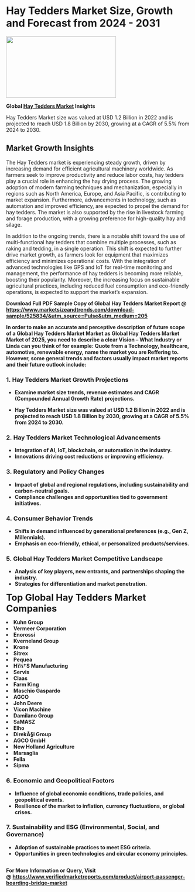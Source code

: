 <H1>Hay Tedders Market Size, Growth and Forecast from 2024 - 2031</H1><img class="aligncenter size-medium wp-image-584254" src="https://thirdeyenews.in/wp-content/uploads/2024/09/Global-Market-Research-300x168.jpeg" alt="" width="300" height="168" /><p><strong>Global&nbsp;<a href="https://www.marketsizeandtrends.com/download-sample/525834/&amp;utm_source=Pulse&amp;utm_medium=205">Hay Tedders Market</a> Insights</strong></p><p>Hay Tedders Market size was valued at USD 1.2 Billion in 2022 and is projected to reach USD 1.8 Billion by 2030, growing at a CAGR of 5.5% from 2024 to 2030.</p><p><h2>Market Growth Insights</h2> <p>The Hay Tedders market is experiencing steady growth, driven by increasing demand for efficient agricultural machinery worldwide. As farmers seek to improve productivity and reduce labor costs, hay tedders play a crucial role in enhancing the hay drying process. The growing adoption of modern farming techniques and mechanization, especially in regions such as North America, Europe, and Asia Pacific, is contributing to market expansion. Furthermore, advancements in technology, such as automation and improved efficiency, are expected to propel the demand for hay tedders. The market is also supported by the rise in livestock farming and forage production, with a growing preference for high-quality hay and silage.</p> <p><strong></strong></p> <p>In addition to the ongoing trends, there is a notable shift toward the use of multi-functional hay tedders that combine multiple processes, such as raking and tedding, in a single operation. This shift is expected to further drive market growth, as farmers look for equipment that maximizes efficiency and minimizes operational costs. With the integration of advanced technologies like GPS and IoT for real-time monitoring and management, the performance of hay tedders is becoming more reliable, boosting their popularity. Moreover, the increasing focus on sustainable agricultural practices, including reduced fuel consumption and eco-friendly operations, is expected to support the market’s expansion.</p> <p><strong></p><p><span class=""><strong>Download Full PDF Sample Copy of Global Hay Tedders Market Report</strong> @ <a href="https://www.marketsizeandtrends.com/download-sample/525834/&amp;utm_source=Pulse&amp;utm_medium=205" target="_blank">https://www.marketsizeandtrends.com/download-sample/525834/&amp;utm_source=Pulse&amp;utm_medium=205</a></span></p><p>In order to make an accurate and perceptive description of future scope of a Global&nbsp;Hay Tedders Market Market as Global&nbsp;Hay Tedders Market Market of 2025, you need to describe a clear Vision &ndash; What Industry or Linda can you think of for example: Quote from a Technology, healthcare, automotive, renewable energy, name the market you are Reffering to. However, some general trends and factors usually impact market reports and their future outlook include:</p><h3>1.&nbsp;<strong>Hay Tedders Market Growth Projections</strong></h3><ul><li>Examine market size trends, revenue estimates and CAGR (Compounded Annual Growth Rate) projections.</li><li><p>Hay Tedders Market size was valued at USD 1.2 Billion in 2022 and is projected to reach USD 1.8 Billion by 2030, growing at a CAGR of 5.5% from 2024 to 2030.</p></li></ul><h3>2.&nbsp;<strong>Hay Tedders Market Technological Advancements</strong></h3><ul><li>Integration of AI, IoT, blockchain, or automation in the industry.</li><li>Innovations driving cost reductions or improving efficiency.</li></ul><h3>3.&nbsp;<strong>Regulatory and Policy Changes</strong></h3><ul><li>Impact of global and regional regulations, including sustainability and carbon-neutral goals.</li><li>Compliance challenges and opportunities tied to government initiatives.</li></ul><h3>4.&nbsp;<strong>Consumer Behavior Trends</strong></h3><ul><li>Shifts in demand influenced by generational preferences (e.g., Gen Z, Millennials).</li><li>Emphasis on eco-friendly, ethical, or personalized products/services.</li></ul><h3>5.&nbsp;<strong>Global Hay Tedders Market Competitive Landscape</strong></h3><ul><li>Analysis of key players, new entrants, and partnerships shaping the industry.</li><li>Strategies for differentiation and market penetration.</li></ul><p data-pm-slice="1 1 []"><span style="color: inherit; font-family: inherit; font-size: 25px;">Top Global Hay Tedders Market Companies</span></p><div class="" data-test-id=""><p><li>Kuhn Group</li><li> Vermeer Corporation</li><li> Enorossi</li><li> Kverneland Group</li><li> Krone</li><li> Sitrex</li><li> Pequea</li><li> Hï¼†S Manufacturing</li><li> Servis</li><li> Claas</li><li> Farm King</li><li> Maschio Gaspardo</li><li> AGCO</li><li> John Deere</li><li> Vicon Machine</li><li> Damilano Group</li><li> SaMASZ</li><li> Elho</li><li> DirekÃ§i Group</li><li> AGCO GmbH</li><li> New Holland Agriculture</li><li> Marsaglia</li><li> Fella</li><li> Sipma</li></p></div><h3>6.&nbsp;<strong>Economic and Geopolitical Factors</strong></h3><ul><li>Influence of global economic conditions, trade policies, and geopolitical events.</li><li>Resilience of the market to inflation, currency fluctuations, or global crises.</li></ul><h3>7.&nbsp;<strong>Sustainability and ESG (Environmental, Social, and Governance)</strong></h3><ul><li>Adoption of sustainable practices to meet ESG criteria.</li><li>Opportunities in green technologies and circular economy principles.</li></ul><h2><strong style="font-size: 14px;">For More Information or Query, Visit @&nbsp;</strong><a style="background-color: #ffffff; font-size: 14px;" href="https://www.marketsizeandtrends.com/report/hay-tedders-market/" target="_blank">https://www.verifiedmarketreports.com/product/airport-passenger-boarding-bridge-market</a></h2>
